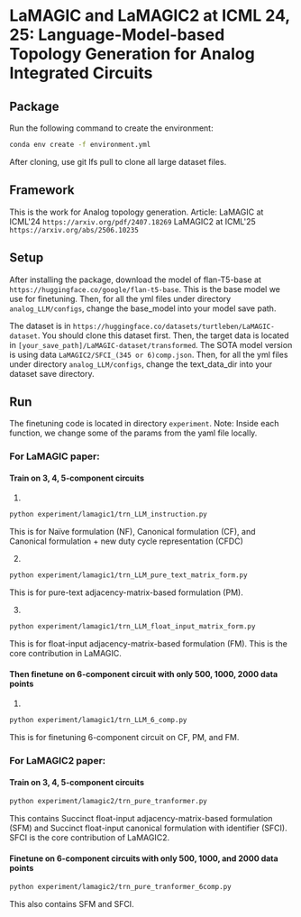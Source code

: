 # LaMAGIC and LaMAGIC2 at ICML 24, 25: Language-Model-based Topology Generation for Analog Integrated Circuits


## Package

[//]: # (The used package can be found in `package-list.txt`. You can use it to create a Conda environment.)

Run the following command to create the environment:
   ```bash
   conda env create -f environment.yml
```

After cloning, use git lfs pull to clone all large dataset files.

## Framework

This is the work for Analog topology generation. 
Article: LaMAGIC at ICML'24 `https://arxiv.org/pdf/2407.18269`
LaMAGIC2 at ICML'25 `https://arxiv.org/abs/2506.10235`

## Setup

After installing the package, download the model of flan-T5-base at `https://huggingface.co/google/flan-t5-base`.
This is the base model we use for finetuning.
Then, for all the yml files under directory `analog_LLM/configs`, change the base_model into your model save path.

The dataset is in `https://huggingface.co/datasets/turtleben/LaMAGIC-dataset`. You should clone this dataset first. Then, the target data is located in `[your_save_path]/LaMAGIC-dataset/transformed`. The SOTA model version is using data `LaMAGIC2/SFCI_(345 or 6)comp.json`.
Then, for all the yml files under directory `analog_LLM/configs`, change the text_data_dir into your dataset save directory.

## Run

The finetuning code is located in directory `experiment`. Note: Inside each function, we change some of the params from the yaml file locally.

### For LaMAGIC paper:

#### Train on 3, 4, 5-component circuits
1. 
```bash 
python experiment/lamagic1/trn_LLM_instruction.py
``` 
This is for Naïve formulation (NF), Canonical formulation (CF), and Canonical formulation + new duty cycle representation (CFDC)

2. 
```bash 
python experiment/lamagic1/trn_LLM_pure_text_matrix_form.py
``` 
This is for pure-text adjacency-matrix-based formulation (PM).

3. 
```bash
python experiment/lamagic1/trn_LLM_float_input_matrix_form.py
```
This is for float-input adjacency-matrix-based formulation (FM). This is the core contribution in LaMAGIC.

#### Then finetune on 6-component circuit with only 500, 1000, 2000 data points
1.
```bash
python experiment/lamagic1/trn_LLM_6_comp.py
```
This is for finetuning 6-component circuit on CF, PM, and FM.

### For LaMAGIC2 paper:

#### Train on 3, 4, 5-component circuits
```bash
python experiment/lamagic2/trn_pure_tranformer.py
```
This contains Succinct float-input adjacency-matrix-based formulation (SFM) and Succinct float-input canonical formulation with identifier (SFCI). SFCI is the core contribution of LaMAGIC2.

#### Finetune on 6-component circuits with only 500, 1000, and 2000 data points
```bash
python experiment/lamagic2/trn_pure_tranformer_6comp.py
```
This also contains SFM and SFCI.